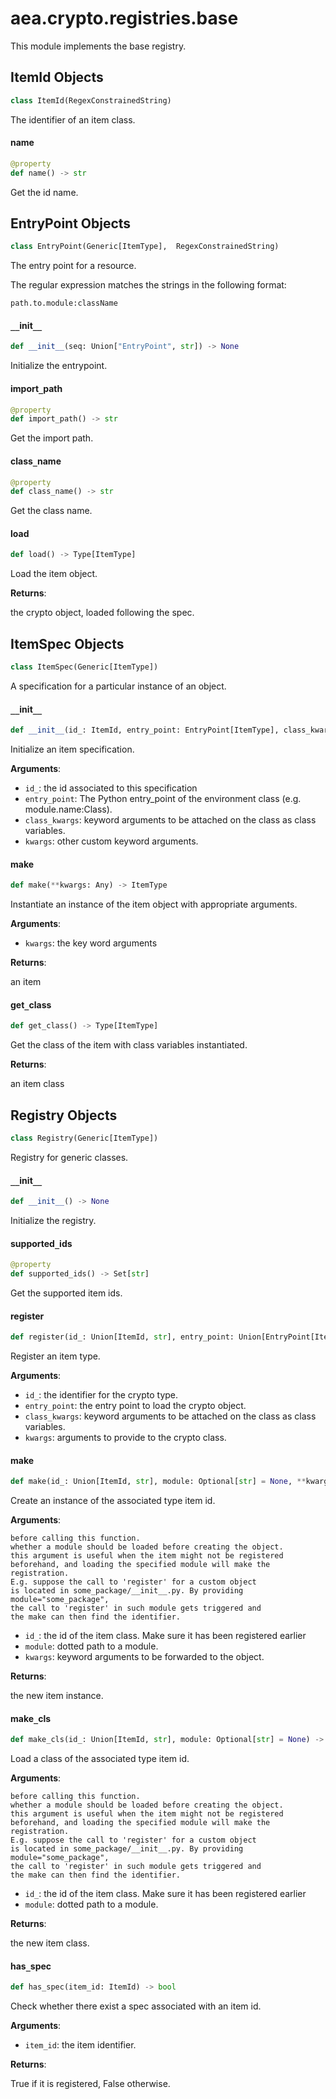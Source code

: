 <a id="aea.crypto.registries.base"></a>

# aea.crypto.registries.base

This module implements the base registry.

<a id="aea.crypto.registries.base.ItemId"></a>

## ItemId Objects

```python
class ItemId(RegexConstrainedString)
```

The identifier of an item class.

<a id="aea.crypto.registries.base.ItemId.name"></a>

#### name

```python
@property
def name() -> str
```

Get the id name.

<a id="aea.crypto.registries.base.EntryPoint"></a>

## EntryPoint Objects

```python
class EntryPoint(Generic[ItemType],  RegexConstrainedString)
```

The entry point for a resource.

The regular expression matches the strings in the following format:

    path.to.module:className

<a id="aea.crypto.registries.base.EntryPoint.__init__"></a>

#### `__`init`__`

```python
def __init__(seq: Union["EntryPoint", str]) -> None
```

Initialize the entrypoint.

<a id="aea.crypto.registries.base.EntryPoint.import_path"></a>

#### import`_`path

```python
@property
def import_path() -> str
```

Get the import path.

<a id="aea.crypto.registries.base.EntryPoint.class_name"></a>

#### class`_`name

```python
@property
def class_name() -> str
```

Get the class name.

<a id="aea.crypto.registries.base.EntryPoint.load"></a>

#### load

```python
def load() -> Type[ItemType]
```

Load the item object.

**Returns**:

the crypto object, loaded following the spec.

<a id="aea.crypto.registries.base.ItemSpec"></a>

## ItemSpec Objects

```python
class ItemSpec(Generic[ItemType])
```

A specification for a particular instance of an object.

<a id="aea.crypto.registries.base.ItemSpec.__init__"></a>

#### `__`init`__`

```python
def __init__(id_: ItemId, entry_point: EntryPoint[ItemType], class_kwargs: Optional[Dict[str, Any]] = None, **kwargs: Dict, ,) -> None
```

Initialize an item specification.

**Arguments**:

- `id_`: the id associated to this specification
- `entry_point`: The Python entry_point of the environment class (e.g. module.name:Class).
- `class_kwargs`: keyword arguments to be attached on the class as class variables.
- `kwargs`: other custom keyword arguments.

<a id="aea.crypto.registries.base.ItemSpec.make"></a>

#### make

```python
def make(**kwargs: Any) -> ItemType
```

Instantiate an instance of the item object with appropriate arguments.

**Arguments**:

- `kwargs`: the key word arguments

**Returns**:

an item

<a id="aea.crypto.registries.base.ItemSpec.get_class"></a>

#### get`_`class

```python
def get_class() -> Type[ItemType]
```

Get the class of the item with class variables instantiated.

**Returns**:

an item class

<a id="aea.crypto.registries.base.Registry"></a>

## Registry Objects

```python
class Registry(Generic[ItemType])
```

Registry for generic classes.

<a id="aea.crypto.registries.base.Registry.__init__"></a>

#### `__`init`__`

```python
def __init__() -> None
```

Initialize the registry.

<a id="aea.crypto.registries.base.Registry.supported_ids"></a>

#### supported`_`ids

```python
@property
def supported_ids() -> Set[str]
```

Get the supported item ids.

<a id="aea.crypto.registries.base.Registry.register"></a>

#### register

```python
def register(id_: Union[ItemId, str], entry_point: Union[EntryPoint[ItemType], str], class_kwargs: Optional[Dict[str, Any]] = None, **kwargs: Any, ,) -> None
```

Register an item type.

**Arguments**:

- `id_`: the identifier for the crypto type.
- `entry_point`: the entry point to load the crypto object.
- `class_kwargs`: keyword arguments to be attached on the class as class variables.
- `kwargs`: arguments to provide to the crypto class.

<a id="aea.crypto.registries.base.Registry.make"></a>

#### make

```python
def make(id_: Union[ItemId, str], module: Optional[str] = None, **kwargs: Any) -> ItemType
```

Create an instance of the associated type item id.

**Arguments**:

    before calling this function.
    whether a module should be loaded before creating the object.
    this argument is useful when the item might not be registered
    beforehand, and loading the specified module will make the registration.
    E.g. suppose the call to 'register' for a custom object
    is located in some_package/__init__.py. By providing module="some_package",
    the call to 'register' in such module gets triggered and
    the make can then find the identifier.
- `id_`: the id of the item class. Make sure it has been registered earlier
- `module`: dotted path to a module.
- `kwargs`: keyword arguments to be forwarded to the object.

**Returns**:

the new item instance.

<a id="aea.crypto.registries.base.Registry.make_cls"></a>

#### make`_`cls

```python
def make_cls(id_: Union[ItemId, str], module: Optional[str] = None) -> Type[ItemType]
```

Load a class of the associated type item id.

**Arguments**:

    before calling this function.
    whether a module should be loaded before creating the object.
    this argument is useful when the item might not be registered
    beforehand, and loading the specified module will make the registration.
    E.g. suppose the call to 'register' for a custom object
    is located in some_package/__init__.py. By providing module="some_package",
    the call to 'register' in such module gets triggered and
    the make can then find the identifier.
- `id_`: the id of the item class. Make sure it has been registered earlier
- `module`: dotted path to a module.

**Returns**:

the new item class.

<a id="aea.crypto.registries.base.Registry.has_spec"></a>

#### has`_`spec

```python
def has_spec(item_id: ItemId) -> bool
```

Check whether there exist a spec associated with an item id.

**Arguments**:

- `item_id`: the item identifier.

**Returns**:

True if it is registered, False otherwise.

